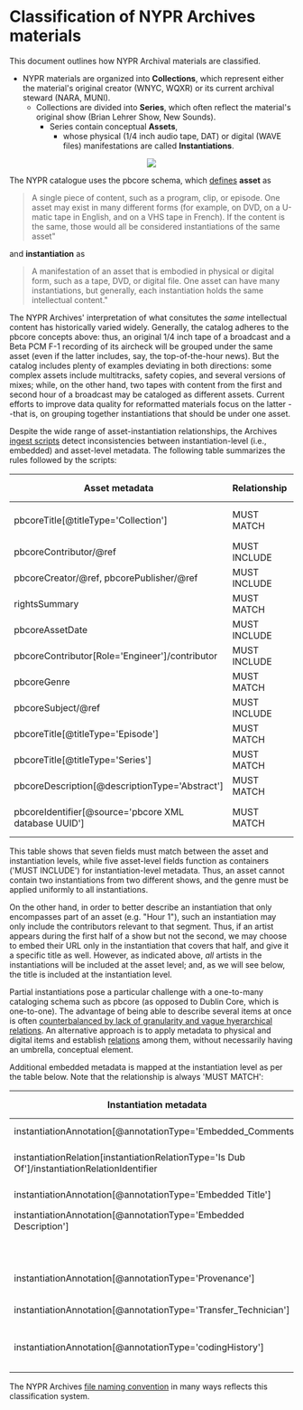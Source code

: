# Classification of NYPR Archives materials #

This document outlines how NYPR Archival materials are classified.

*  NYPR materials are organized into **Collections**, which represent either the material's original creator (WNYC, WQXR) or its current archival steward (NARA, MUNI).
    *  Collections are divided into **Series**, which often reflect the material's original show (Brian Lehrer Show, New Sounds). 
       * Series contain conceptual **Assets**, 
         * whose physical (1/4 inch audio tape, DAT) or digital (WAVE files) manifestations are called **Instantiations**.

<p align="center">
  <img src="http://www.plantuml.com/plantuml/png/SoWkIImgAStDuShBJqbLSCxFoKbDBidCpuFmWrEBCbEB8Mp7ukBK4WZJCm-eBQyaCn6iaWkXIo5VLnUc2KA1HA1QmII8ZwRV8JKl1UW20000">
</p>


The NYPR catalogue uses the pbcore schema, which [defines](https://pbcore.org/glossary) **asset** as 
> A single piece of content, such as a program, clip, or episode. 
> One asset may exist in many different forms (for example, on DVD, on a U-matic tape in English, and on a VHS tape in French). 
> If the content is the same, those would all be considered instantiations of the same asset" 

and **instantiation** as 
> A manifestation of an asset that is embodied in physical or digital form, such as a tape, DVD, or digital file.
> One asset can have many instantiations, but generally, each instantiation holds the same intellectual content." 

The NYPR Archives' interpretation of what consitutes the *same* intellectual content has historically varied widely. Generally, the catalog adheres to the pbcore concepts above: thus, an original 1/4 inch tape of a broadcast and a Beta PCM F-1 recording of its aircheck will be grouped under the same asset (even if the latter includes, say, the top-of-the-hour news). But the catalog includes plenty of examples deviating in both directions: some complex assets include multitracks, safety copies, and several versions of mixes; while, on the other hand, two tapes with content from the first and second hour of a broadcast may be cataloged as different assets. Current efforts to improve data quality for reformatted materials focus on the latter --that is, on grouping together instantiations that should be under one asset.

Despite the wide range of asset-instantiation relationships, the Archives [ingest scripts](https://github.com/MarcosSueiro/nypr-archives-ingest-scripts) detect inconsistencies between instantiation-level (i.e., embedded) and asset-level metadata. The following table summarizes the rules followed by the scripts:

Asset metadata | Relationship | Embedded metadata | Notes
-------------- | ------------ | ----------------- | -----
pbcoreTitle[@titleType='Collection'] | MUST MATCH | Archival Location (IARL) | Including country, e.g. "US, WNYC"
pbcoreContributor/@ref | MUST INCLUDE | Artists (IART) | As URLs, e.g. https://id.loc.gov/authorities/names/n50080187
pbcoreCreator/@ref, pbcorePublisher/@ref | MUST INCLUDE | Commissioned by (ICMS) | As URL, e.g. https://id.loc.gov/authorities/names/n50080187
rightsSummary | MUST MATCH | Copyright (ICOP)
pbcoreAssetDate | MUST INCLUDE | Create Date (ICRD)
pbcoreContributor[Role='Engineer']/contributor | MUST INCLUDE | Engineer (IENG)
pbcoreGenre | MUST MATCH | Genre (IGNR)
pbcoreSubject/@ref | MUST INCLUDE | Keywords (IKEY)
pbcoreTitle[@titleType='Episode'] | MUST MATCH | Title (INAM) | For full-length instantiations
pbcoreTitle[@titleType='Series'] | MUST MATCH | Product (IPRD)
pbcoreDescription[@descriptionType='Abstract'] | MUST MATCH | Subject (ISBJ) | For full-length instantiations
pbcoreIdentifier[@source='pbcore XML database UUID'] | MUST MATCH | Source (ISRC) | As URL, e.g. https://cavafy.wnyc.org/assets/4a483b27-3959-472b-827e-0825c5165176

This table shows that seven fields must match between the asset and instantiation levels, while five asset-level fields function as containers ('MUST INCLUDE') for instantiation-level metadata. Thus, an asset cannot contain two instantiations from two different shows, and the genre must be applied uniformly to all instantiations. 

On the other hand, in order to better describe an instantiation that only encompasses part of an asset (e.g. "Hour 1"), such an instantiation may only include the contributors relevant to that segment. Thus, if an artist appears during the first half of a show but not the second, we may choose to embed their URL only in the instantiation that covers that half, and give it a specific title as well. However, as indicated above, *all* artists in the instantiations will be included at the asset level; and, as we will see below, the title is included at the instantiation level.

Partial instantiations pose a particular challenge with a one-to-many cataloging schema such as pbcore (as opposed to Dublin Core, which is one-to-one). The advantage of being able to describe several items at once is often [counterbalanced by lack of granularity and vague hyerarchical relations](https://www.oclc.org/research/activities/frbr/clinker.html). An alternative approach is to apply metadata to physical and digital items and establish [relations](https://pbcore.org/pbcore-controlled-vocabularies/pbcorerelationtype-vocabulary/) among them, without necessarily having an umbrella, conceptual element.

Additional embedded metadata is mapped at the instantiation level as per the table below. Note that the relationship is always 'MUST MATCH':

Instantiation metadata | Relationship | Embedded metadata | Notes
--------------- | ------------ | ----------- | -----
instantiationAnnotation[@annotationType='Embedded_Comments'] | MUST MATCH | Comments (ICMT)
instantiationRelation[instantiationRelationType='Is Dub Of']/instantiationRelationIdentifier | MUST MATCH | Original Medium (IMED)
instantiationAnnotation[@annotationType='Embedded Title'] | MUST MATCH | Title (INAM) | For partial instantiations
instantiationAnnotation[@annotationType='Embedded Description'] | MUST MATCH | Subject (ISBJ) | For partial instantiations
 || not captured | Software (ISFT)
instantiationAnnotation[@annotationType='Provenance'] | MUST MATCH | Source reference (ISRF)
instantiationAnnotation[@annotationType='Transfer_Technician'] | MUST MATCH | Technician (ITCH)
instantiationAnnotation[@annotationType='codingHistory'] | MUST MATCH | CodingHistory | Parsed additionally by step and parameter

The NYPR Archives [file naming convention](https://github.com/MarcosSueiro/nypr-archives-ingest-scripts/blob/master/additionalDocs/fileNaming.md) in many ways reflects this classification system.
